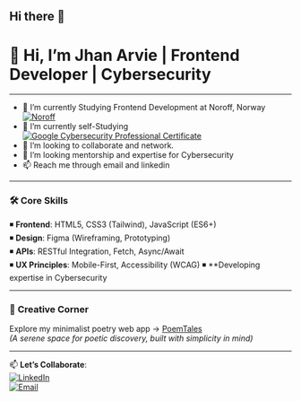 ## Hi there 👋

<!--
**jhanArvie/jhanArvie** is a ✨ _special_ ✨ repository because its `README.md` (this file) appears on your GitHub profile.

Here are some ideas to get you started:

- 🔭 I’m currently working on ... 
- 🌱 I’m currently learning ...
- 👯 I’m looking to collaborate on ...
- 🤔 I’m looking for help with ...
- 💬 Ask me about ...
- 📫 How to reach me: ...
- 😄 Pronouns: ...
- ⚡ Fun fact: ...
-->
# 👋 Hi, I’m Jhan Arvie | Frontend Developer | Cybersecurity

---
- 🌱 I’m currently Studying Frontend Development at Noroff, Norway [![Noroff](https://img.shields.io/badge/Noroff_Student-1E63B0?style=flat&logoColor=white)](https://www.noroff.no/en/studies/vocational-school/front-end-development) 
- 🌱 I’m currently self-Studying [![Google Cybersecurity Professional Certificate](https://img.shields.io/badge/Coursera-0056D2?style=flat&logo=Coursera&logoColor=white)](https://www.coursera.org/professional-certificates/google-cybersecurity) 
- 👯 I’m looking to collaborate and network.
- 🤔 I’m looking mentorship and expertise for Cybersecurity
- 📫 Reach me through email and linkedin
---
### 🛠️ **Core Skills**  
◾ **Frontend**: HTML5, CSS3 (Tailwind), JavaScript (ES6+)  
◾ **Design**: Figma (Wireframing, Prototyping)  
◾ **APIs**: RESTful Integration, Fetch, Async/Await  
◾ **UX Principles**: Mobile-First, Accessibility (WCAG)
◾ **Developing expertise in Cybersecurity

---

### 🌸 **Creative Corner**  
Explore my minimalist poetry web app → [PoemTales](https://poemtales.netlify.app/)  
*(A serene space for poetic discovery, built with simplicity in mind)*  

---

📫 **Let’s Collaborate**:  
[![LinkedIn](https://img.shields.io/badge/LinkedIn-0A66C2?style=flat&logo=linkedin)](https://www.linkedin.com/in/jhan-arvie-boniel/)  
[![Email](https://img.shields.io/badge/Email-EA4335?style=flat&logo=gmail)](mailto:jhanarvie@gmail.com)  
